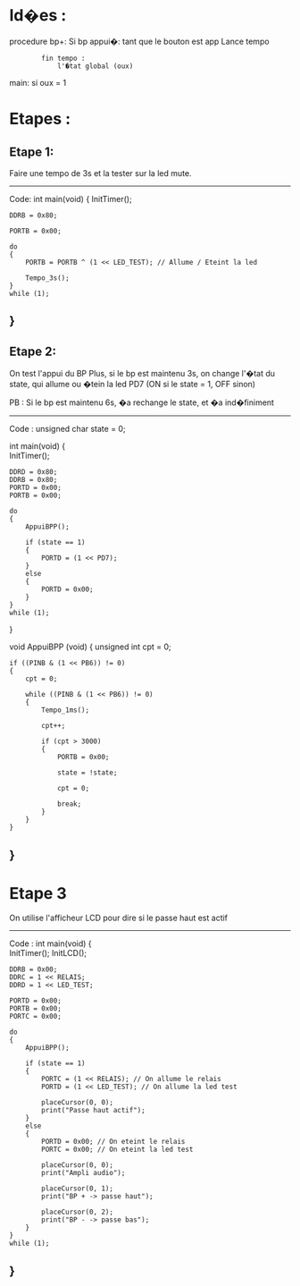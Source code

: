# Id�es : 

procedure bp+:
	Si bp appui�:
		tant que le bouton est app
			Lance tempo

			fin tempo :
				l'�tat global (oux)

main:
	si oux = 1
	

	
# Etapes :
## Etape 1:
Faire une tempo de 3s et la tester sur la led mute.


------------------------
Code: 
int main(void)
{
	InitTimer();
	
	DDRB = 0x80;
	
	PORTB = 0x00;
	
    do 
    {
		PORTB = PORTB ^ (1 << LED_TEST); // Allume / Eteint la led
		
		Tempo_3s();
	} 
	while (1);
}
------------------------

## Etape 2:
On test l'appui du BP Plus, si le bp est maintenu 3s, on change l'�tat du state, qui allume ou �tein la led PD7 (ON si le state = 1, OFF sinon)

PB : Si le bp est maintenu 6s, �a rechange le state, et �a ind�finiment


------------------------
Code :
unsigned char state = 0;

int main(void)
{	
	InitTimer();
	
	DDRD = 0x80;
	DDRB = 0x80;
	PORTD = 0x00;	
	PORTB = 0x00;
	
    do 
    {
		AppuiBPP();
		
		if (state == 1)
		{
			PORTD = (1 << PD7);
		}
		else
		{
			PORTD = 0x00;
		}
	} 
	while (1);
}


void AppuiBPP (void)
{
	unsigned int cpt = 0;
	
	if ((PINB & (1 << PB6)) != 0)
	{				
		cpt = 0;
						
		while ((PINB & (1 << PB6)) != 0)
		{
			Tempo_1ms();
				
			cpt++;
				
			if (cpt > 3000) 
			{
				PORTB = 0x00;
				
				state = !state;	
					
				cpt = 0;
				
				break;
			}
		}
	}
}
------------------------

# Etape 3
On utilise l'afficheur LCD pour dire si le passe haut est actif

------------------------

Code :
int main(void)
{	
	InitTimer();
	InitLCD();
	
	DDRB = 0x00;
	DDRC = 1 << RELAIS;
	DDRD = 1 << LED_TEST;
	
	PORTD = 0x00;	
	PORTB = 0x00;
	PORTC = 0x00;
	
    do 
    {
		AppuiBPP();
		
		if (state == 1)
		{
			PORTC = (1 << RELAIS); // On allume le relais
			PORTD = (1 << LED_TEST); // On allume la led test
		
			placeCursor(0, 0);
			print("Passe haut actif");
		}
		else
		{
			PORTD = 0x00; // On eteint le relais
			PORTC = 0x00; // On eteint la led test

			placeCursor(0, 0);
			print("Ampli audio");

			placeCursor(0, 1);
			print("BP + -> passe haut");

			placeCursor(0, 2);
			print("BP - -> passe bas");
		}
	} 
	while (1);
}
------------------------
